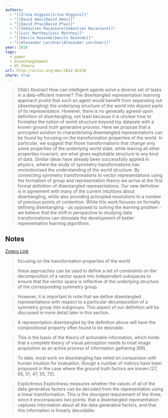 ```yaml
---
authors:
  - "[[Irina Higgins|Irina Higgins]]"
  - "[[David Amos|David Amos]]"
  - "[[David Pfau|David Pfau]]"
  - "[[Sebastien Racaniere|Sebastien Racaniere]]"
  - "[[Loic Matthey|Loic Matthey]]"
  - "[[Danilo Rezende|Danilo Rezende]]"
  - "[[Alexander Lerchner|Alexander Lerchner]]"
year: 2018
tags:
  - paper
  - disentanglement
  - dl_theory
url: http://arxiv.org/abs/1812.02230
share: true
---
```



> [!tldr] Abstract
> How can intelligent agents solve a diverse set of tasks in a data-efficient manner? The disentangled representation learning approach posits that such an agent would benefit from separating out (disentangling) the underlying structure of the world into disjoint parts of its representation. However, there is no generally agreed-upon definition of disentangling, not least because it is unclear how to formalise the notion of world structure beyond toy datasets with a known ground truth generative process. Here we propose that a principled solution to characterising disentangled representations can be found by focusing on the transformation properties of the world. In particular, we suggest that those transformations that change only some properties of the underlying world state, while leaving all other properties invariant, are what gives exploitable structure to any kind of data. Similar ideas have already been successfully applied in physics, where the study of symmetry transformations has revolutionised the understanding of the world structure. By connecting symmetry transformations to vector representations using the formalism of group and representation theory we arrive at the first formal definition of disentangled representations. Our new definition is in agreement with many of the current intuitions about disentangling, while also providing principled resolutions to a number of previous points of contention. While this work focuses on formally defining disentangling - as opposed to solving the learning problem - we believe that the shift in perspective to studying data transformations can stimulate the development of better representation learning algorithms.



## Notes

[Zotero Link](zotero://select/library/items/LCZEHHGA)




> focusing on the transformation properties of the world
> 
> 



> these approaches can be used to define a set of constraints on the decomposition of a vector space into independent subspaces to ensure that the vector space is reflective of the underlying structure of the corresponding symmetry group.
> 
> 



> However, it is important to note that we define disentangled representations with respect to a particular decomposition of a symmetry group into subgroups. This aspect of our definition will be discussed in more detail later in this section.
> 
> 



> A representation disentangled by the definition above will have the compositional property often found to be desirable.
> 
> 



> This is the basis of the theory of actionable information, which holds that a complete theory of visual perception needs to treat image acquisition as an active process of information gathering [69].
> 
> 



> To date, most work on disentangling has relied on comparison with human intuition for evaluation, though a number of metrics have been proposed in the case where the ground truth factors are known [27, 65, 51, 47, 55, 72].
> 
> 



> Explicitness Explicitness measures whether the values of all of the data generative factors can be decoded from the representation using a linear transformation. This is the strongest requirement of the three, since it encompasses two points: that a disentangled representation captures information about all the data generative factors, and that this information is linearly decodable.
> 
> 

